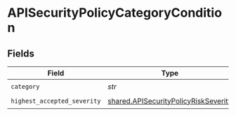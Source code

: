 # APISecurityPolicyCategoryCondition


## Fields

| Field                                                                                        | Type                                                                                         | Required                                                                                     | Description                                                                                  |
| -------------------------------------------------------------------------------------------- | -------------------------------------------------------------------------------------------- | -------------------------------------------------------------------------------------------- | -------------------------------------------------------------------------------------------- |
| `category`                                                                                   | *str*                                                                                        | :heavy_check_mark:                                                                           | N/A                                                                                          |
| `highest_accepted_severity`                                                                  | [shared.APISecurityPolicyRiskSeverity](../../models/shared/apisecuritypolicyriskseverity.md) | :heavy_check_mark:                                                                           | N/A                                                                                          |